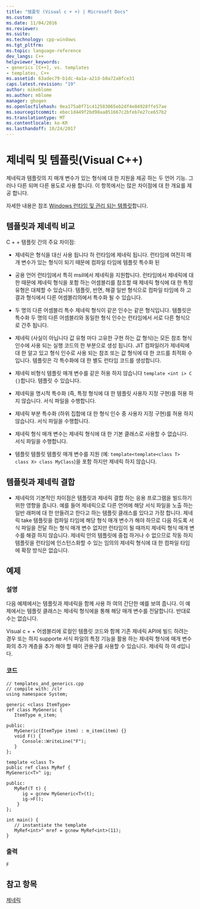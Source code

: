 ```yaml
---
title: "템플릿 (Visual c + +) | Microsoft Docs"
ms.custom: 
ms.date: 11/04/2016
ms.reviewer: 
ms.suite: 
ms.technology: cpp-windows
ms.tgt_pltfrm: 
ms.topic: language-reference
dev_langs: C++
helpviewer_keywords:
- generics [C++], vs. templates
- templates, C++
ms.assetid: 63adec79-b1dc-4a1a-a21d-b8a72a8fce31
caps.latest.revision: "19"
author: mikeblome
ms.author: mblome
manager: ghogen
ms.openlocfilehash: 0ea175a0f71c412583065eb2df4e04928ffe57ae
ms.sourcegitcommit: ebec1d449f2bd98aa851667c2bfeb7e27ce657b2
ms.translationtype: MT
ms.contentlocale: ko-KR
ms.lasthandoff: 10/24/2017
---
```

# <a name="generics-and-templates-visual-c"></a>제네릭 및 템플릿(Visual C++)
제네릭과 템플릿의 지 매개 변수가 있는 형식에 대 한 지원을 제공 하는 두 언어 기능. 그러나 다른 되며 다른 용도로 사용 합니다. 이 항목에서는 많은 차이점에 대 한 개요를 제공 합니다.  
  
 자세한 내용은 참조 [Windows 런타임 및 관리 되는 템플릿](../windows/windows-runtime-and-managed-templates-cpp-component-extensions.md)합니다.  
  
## <a name="comparing-templates-and-generics"></a>템플릿과 제네릭 비교  
 C + + 템플릿 간의 주요 차이점:  
  
-   제네릭은 형식을 대신 사용 됩니다 하 런타임에 제네릭 됩니다. 런타임에 여전히 매개 변수가 있는 형식이 되기 때문에 컴파일 타임에 템플릿 특수화 된  
  
-   공용 언어 런타임에서 특히 msil에서 제네릭을 지원합니다. 런타임에서 제네릭에 대 한 때문에 제네릭 형식을 포함 하는 어셈블리를 참조할 때 제네릭 형식에 대 한 특정 유형은 대체할 수 있습니다. 템플릿, 반면, 해결 일반 형식으로 컴파일 타임에 하 고 결과 형식에서 다른 어셈블리의에서 특수화 될 수 있습니다.  
  
-   두 명의 다른 어셈블리 특수 제네릭 형식이 같은 인수는 같은 형식입니다. 템플릿은 특수화 두 명의 다른 어셈블리와 동일한 형식 인수는 런타임에서 서로 다른 형식으로 간주 됩니다.  
  
-   제네릭 (사실이 아닙니다 값 유형 마다 고유한 구현 하는 값 형식)는 모든 참조 형식 인수에 사용 되는 실행 코드의 한 부분으로 생성 됩니다. JIT 컴파일러가 제네릭에 대 한 알고 있고 형식 인수로 사용 되는 참조 또는 값 형식에 대 한 코드를 최적화 수입니다. 템플릿은 각 특수화에 대 한 별도 런타임 코드를 생성합니다.  
  
-   제네릭 비형식 템플릿 매개 변수를 같은 허용 하지 않습니다 `template <int i> C {}`합니다. 템플릿 수 있습니다.  
  
-   제네릭을 명시적 특수화 (즉, 특정 형식에 대 한 템플릿 사용자 지정 구현)를 허용 하지 않습니다. 서식 파일을 수행합니다.  
  
-   제네릭 부분 특수화 (하위 집합에 대 한 형식 인수 중 사용자 지정 구현)를 허용 하지 않습니다. 서식 파일을 수행합니다.  
  
-   제네릭 형식 매개 변수는 제네릭 형식에 대 한 기본 클래스로 사용할 수 없습니다. 서식 파일을 수행합니다.  
  
-   템플릿 템플릿 템플릿 매개 변수를 지원 (예: `template<template<class T> class X> class MyClass`)을 포함 하지만 제네릭 하지 않습니다.  
  
## <a name="combining-templates-and-generics"></a>템플릿과 제네릭 결합  
  
-   제네릭의 기본적인 차이점은 템플릿과 제네릭 결합 하는 응용 프로그램을 빌드하기 위한 영향을 줍니다. 예를 들어 제네릭으로 다른 언어에 해당 서식 파일을 노출 하는 일반 래퍼에 대 한 만들려고 한다고 하는 템플릿 클래스를 있다고 가정 합니다. 제네릭 take 템플릿을 컴파일 타임에 해당 형식 매개 변수가 해야 하므로 다음 하도록 서식 파일을 전달 하는 형식 매개 변수 없지만 런타임이 될 때까지 제네릭 형식 매개 변수를 해결 하지 않습니다. 제네릭 안의 템플릿에 중첩 하거나 수 없으므로 작동 하지 템플릿을 런타임에 인스턴스화할 수 있는 임의의 제네릭 형식에 대 한 컴파일 타임에 확장 방식은 없습니다.  
  
## <a name="example"></a>예제  
  
### <a name="description"></a>설명  
 다음 예제에서는 템플릿과 제네릭을 함께 사용 하 여의 간단한 예를 보여 줍니다. 이 예제에서는 템플릿 클래스는 제네릭 형식에을 통해 해당 매개 변수를 전달합니다. 반대로 수는 없습니다.  
  
 Visual c + + 어셈블리에 로컬인 템플릿 코드와 함께 기존 제네릭 API에 빌드 하려는 경우 또는 하지 supporte 서식 파일의 특정 기능을 활용 하는 제네릭 형식에 매개 변수화의 추가 계층을 추가 해야 할 때이 관용구를 사용할 수 있습니다. 제네릭 하 여 d입니다.  
  
### <a name="code"></a>코드  
  
```  
// templates_and_generics.cpp  
// compile with: /clr  
using namespace System;  
  
generic <class ItemType>  
ref class MyGeneric {  
   ItemType m_item;  
  
public:  
   MyGeneric(ItemType item) : m_item(item) {}  
   void F() {   
      Console::WriteLine("F");   
   }  
};  
  
template <class T>  
public ref class MyRef {  
MyGeneric<T>^ ig;  
  
public:  
   MyRef(T t) {  
      ig = gcnew MyGeneric<T>(t);  
      ig->F();  
    }      
};  
  
int main() {  
   // instantiate the template  
   MyRef<int>^ mref = gcnew MyRef<int>(11);  
}  
```  
  
### <a name="output"></a>출력  
  
```  
F  
```  
  
## <a name="see-also"></a>참고 항목  
 [제네릭](../windows/generics-cpp-component-extensions.md)